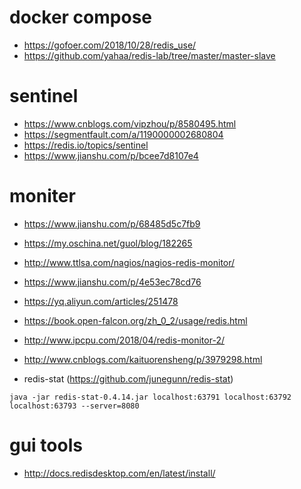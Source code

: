 # docker compose

* https://gofoer.com/2018/10/28/redis_use/
* https://github.com/yahaa/redis-lab/tree/master/master-slave

# sentinel

* https://www.cnblogs.com/vipzhou/p/8580495.html
* https://segmentfault.com/a/1190000002680804
* https://redis.io/topics/sentinel
* https://www.jianshu.com/p/bcee7d8107e4

# moniter

* https://www.jianshu.com/p/68485d5c7fb9
* https://my.oschina.net/guol/blog/182265
* http://www.ttlsa.com/nagios/nagios-redis-monitor/
* https://www.jianshu.com/p/4e53ec78cd76
* https://yq.aliyun.com/articles/251478
* https://book.open-falcon.org/zh_0_2/usage/redis.html
* http://www.ipcpu.com/2018/04/redis-monitor-2/
* http://www.cnblogs.com/kaituorensheng/p/3979298.html

* redis-stat (https://github.com/junegunn/redis-stat)
```
java -jar redis-stat-0.4.14.jar localhost:63791 localhost:63792 localhost:63793 --server=8080
```


# gui tools

* http://docs.redisdesktop.com/en/latest/install/

